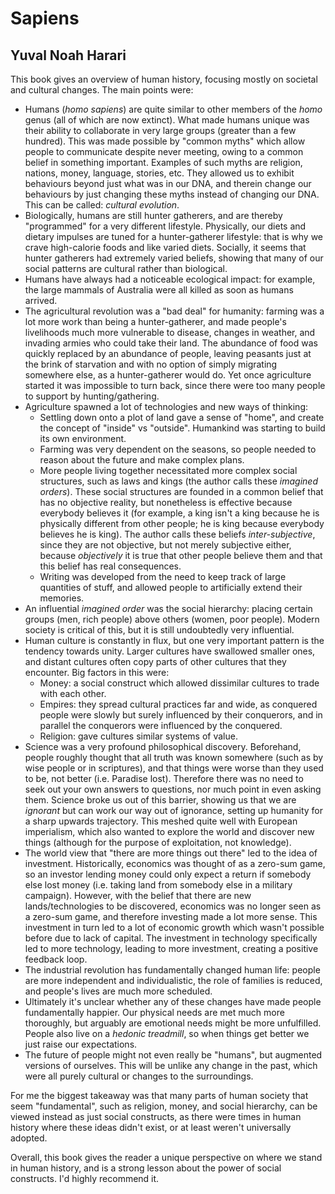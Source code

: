 # Sapiens

## Yuval Noah Harari

This book gives an overview of human history, focusing mostly on societal and
cultural changes. The main points were:

- Humans (_homo sapiens_) are quite similar to other members of the _homo_
  genus (all of which are now extinct). What made humans unique was their
  ability to collaborate in very large groups (greater than a few hundred).
  This was made possible by "common myths" which allow people to communicate
  despite never meeting, owing to a common belief in something important.
  Examples of such myths are religion, nations, money, language, stories, etc.
  They allowed us to exhibit behaviours beyond just what was in our DNA, and
  therein change our behaviours by just changing these myths instead of
  changing our DNA. This can be called: _cultural evolution_.
- Biologically, humans are still hunter gatherers, and are thereby "programmed"
  for a very different lifestyle. Physically, our diets and dietary impulses
  are tuned for a hunter-gatherer lifestyle: that is why we crave high-calorie
  foods and like varied diets. Socially, it seems that hunter gatherers had
  extremely varied beliefs, showing that many of our social patterns are
  cultural rather than biological.
- Humans have always had a noticeable ecological impact: for example, the large
  mammals of Australia were all killed as soon as humans arrived.
- The agricultural revolution was a "bad deal" for humanity: farming was a lot
  more work than being a hunter-gatherer, and made people's livelihoods much
  more vulnerable to disease, changes in weather, and invading armies who could
  take their land. The abundance of food was quickly replaced by an abundance
  of people, leaving peasants just at the brink of starvation and with no
  option of simply migrating somewhere else, as a hunter-gatherer would do. Yet
  once agriculture started it was impossible to turn back, since there were too
  many people to support by hunting/gathering.
- Agriculture spawned a lot of technologies and new ways of thinking:
    - Settling down onto a plot of land gave a sense of "home", and create the
      concept of "inside" vs "outside". Humankind was starting to build its own
      environment.
    - Farming was very dependent on the seasons, so people needed to reason
      about the future and make complex plans.
    - More people living together necessitated more complex social structures,
      such as laws and kings (the author calls these _imagined orders_). These
      social structures are founded in a common belief that has no objective
      reality, but nonetheless is effective because everybody believes it (for
      example, a king isn't a king because he is physically different from
      other people; he is king because everybody believes he is king). The
      author calls these beliefs _inter-subjective_, since they are not
      objective, but not merely subjective either, because _objectively_ it is
      true that other people believe them and that this belief has real
      consequences.
    - Writing was developed from the need to keep track of large quantities of
      stuff, and allowed people to artificially extend their memories.
- An influential _imagined order_ was the social hierarchy: placing certain
  groups (men, rich people) above others (women, poor people). Modern society
  is critical of this, but it is still undoubtedly very influential.
- Human culture is constantly in flux, but one very important pattern is the
  tendency towards unity. Larger cultures have swallowed smaller ones, and
  distant cultures often copy parts of other cultures that they encounter. Big
  factors in this were:
    - Money: a social construct which allowed dissimilar cultures to trade with
      each other.
    - Empires: they spread cultural practices far and wide, as conquered people
      were slowly but surely influenced by their conquerors, and in parallel
      the conquerors were influenced by the conquered.
    - Religion: gave cultures similar systems of value.
- Science was a very profound philosophical discovery. Beforehand, people
  roughly thought that all truth was known somewhere (such as by wise people or
  in scriptures), and that things were worse than they used to be, not better
  (i.e. Paradise lost). Therefore there was no need to seek out your own
  answers to questions, nor much point in even asking them. Science broke us
  out of this barrier, showing us that we are _ignorant_ but can work our way
  out of ignorance, setting up humanity for a sharp upwards trajectory. This
  meshed quite well with European imperialism, which also wanted to explore the
  world and discover new things (although for the purpose of exploitation, not
  knowledge).
- The world view that "there are more things out there" led to the idea of
  investment. Historically, economics was thought of as a zero-sum game, so an
  investor lending money could only expect a return if somebody else lost money
  (i.e. taking land from somebody else in a military campaign). However, with
  the belief that there are new lands/technologies to be discovered, economics
  was no longer seen as a zero-sum game, and therefore investing made a lot
  more sense. This investment in turn led to a lot of economic growth which
  wasn't possible before due to lack of capital. The investment in technology
  specifically led to more technology, leading to more investment, creating
  a positive feedback loop.
- The industrial revolution has fundamentally changed human life: people are
  more independent and individualistic, the role of families is reduced, and
  people's lives are much more scheduled.
- Ultimately it's unclear whether any of these changes have made people
  fundamentally happier. Our physical needs are met much more thoroughly, but
  arguably are emotional needs might be more unfulfilled. People also live on
  a _hedonic treadmill_, so when things get better we just raise our
  expectations.
- The future of people might not even really be "humans", but augmented
  versions of ourselves. This will be unlike any change in the past, which were
  all purely cultural or changes to the surroundings.

For me the biggest takeaway was that many parts of human
society that seem "fundamental", such as religion, money, and social hierarchy,
can be viewed instead as just social constructs, as there were times in human
history where these ideas didn't exist, or at least weren't universally
adopted.

Overall, this book gives the reader a unique perspective on where we stand in
human history, and is a strong lesson about the power of social constructs. I'd
highly recommend it.
